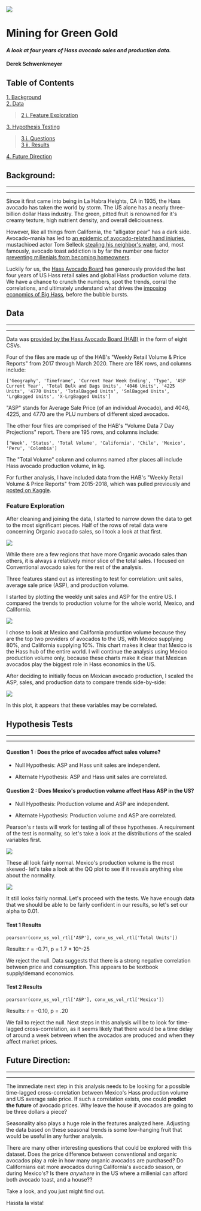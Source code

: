 <img src="images/avo_toast.jpeg" />

# Mining for Green Gold

#### ***A look at four years of Hass avocado sales and production data.***

#### Derek Schwenkmeyer

## Table of Contents
[1. Background](#background)<br> 
[2. Data](#data)
>[2 i. Feature Exploration](#feature)<br>
    
[3. Hypothesis Testing](#tests)
>[3 i. Questions](#questions)<br>
>[3 ii. Results](#results)<br>

[4. Future Direction](#future)

## Background:
<a id="background"> </a>
***
***
Since it first came into being in La Habra Heights, CA in 1935, the Hass avocado has taken the world by storm. The US alone has a nearly three-billion dollar Hass industry. The green, pitted fruit is renowned for it's creamy texture, high nutrient density, and overall deliciousness.

However, like all things from California, the "alligator pear" has a dark side. Avocado-mania has led to [an epidemic of avocado-related hand injuries](https://www.ajemjournal.com/article/S0735-6757(19)30446-2/fulltext), mustachioed actor Tom Selleck [stealing his neighbor's water](https://www.telegraph.co.uk/culture/tvandradio/11728356/How-Tom-Selleck-got-into-hot-water-over-avocados.html), and, most famously, avocado toast addiction is by far the number one factor [preventing millenials from becoming homeowners](https://www.washingtonpost.com/news/food/wp/2017/05/15/dont-mess-with-millennials-avocado-toast-the-internet-fires-back-at-a-millionaire/).

Luckily for us, the [Hass Avocado Board](https://hassavocadoboard.com/) has generously provided the last four years of US Hass retail sales and global Hass production volume data. We have a chance to crunch the numbers, spot the trends, corral the correlations, and ultimately understand what drives the [imposing economics of Big Hass](https://money.cnn.com/2017/09/09/news/economy/avocado-prices-soar/index.html), before the bubble bursts. 


## Data
<a id="Data"> </a>
***
***
Data was [provided by the Hass Avocado Board (HAB)](https://hassavocadoboard.com/) in the form of eight CSVs. 

Four of the files are made up of the HAB's "Weekly Retail Volume & Price Reports" from 2017 through March 2020. There are 18K rows, and columns include:

    ['Geography', 'Timeframe', 'Current Year Week Ending', 'Type', 'ASP Current Year', 'Total Bulk and Bags Units', '4046 Units', '4225 Units', '4770 Units', 'TotalBagged Units', 'SmlBagged Units', 'LrgBagged Units', 'X-LrgBagged Units']

"ASP" stands for Average Sale Price (of an individual Avocado), and 4046, 4225, and 4770 are the PLU numbers of different sized avocados.

The other four files are comprised of the HAB's "Volume Data 7 Day Projections" report. There are 195 rows, and columns include:

    ['Week', 'Status', 'Total Volume', 'California', 'Chile', 'Mexico', 'Peru', 'Colombia']
    
The "Total Volume" column and columns named after places all include Hass avocado production volume, in kg.

For further analysis, I have included data from the HAB's "Weekly Retail Volume & Price Reports" from 2015-2018, which was pulled previously and [posted on Kaggle](https://www.kaggle.com/neuromusic/avocado-prices).

### Feature Exploration
<a id="feature"> </a>

After cleaning and joining the data, I started to narrow down the data to get to the most significant pieces. Half of the rows of retail data were concerning Organic avocado sales, so I took a look at that first.

<img src="images/org_by_region_bar.png">

While there are a few regions that have more Organic avocado sales than others, it is always a relatively minor slice of the total sales. I focused on Conventional avocado sales for the rest of the analysis.

Three features stand out as interesting to test for correlation: unit sales, average sale price (ASP), and production volume.

I started by plotting the weekly unit sales and ASP for the entire US. I compared the trends to production volume for the whole world, Mexico, and California.

<img src="images/asp_unitssold_vol.png">

I chose to look at Mexico and California production volume because they are the top two providers of avocados to the US, with Mexico supplying 80%, and California supplying 10%. This chart makes it clear that Mexico is the Hass hub of the entire world. I will continue the analysis using Mexico production volume only, because these charts make it clear that Mexican avocados play the biggest role in Hass economics in the US.

After deciding to initially focus on Mexican avocado production, I scaled the ASP, sales, and production data to compare trends side-by-side:

<img src="images/scaled_asp_unitssold_mexicovol.png">

In this plot, it appears that these variables may be correlated.

## Hypothesis Tests
<a id="tests"> </a>
***
***

#### Question 1 : Does the price of avocados affect sales volume?
<a id="questions"> </a>

+ Null Hypothesis: ASP and Hass unit sales are independent.

+ Alternate Hypothesis: ASP and Hass unit sales are correlated.

#### Question 2 : Does Mexico's production volume affect Hass ASP in the US?

+ Null Hypothesis: Production volume and ASP are independent.

+ Alternate Hypothesis: Production volume and ASP are correlated.

Pearson's r tests will work for testing all of these hypotheses. A requirement of the test is normality, so let's take a look at the distributions of the scaled variables first.

<img src="images/density_plot.png">

These all look fairly normal. Mexico's production volume is the most skewed- let's take a look at the QQ plot to see if it reveals anything else about the normality.

<img src="images/qqplot_mexico.png">

It still looks fairly normal. Let's proceed with the tests. We have enough data that we should be able to be fairly confident in our results, so let's set our alpha to 0.01.

#### Test 1 Results

    pearsonr(conv_us_vol_rtl['ASP'], conv_us_vol_rtl['Total Units'])
   
Results: r = -0.71, p = 1.7 * 10^-25

We reject the null. Data suggests that there is a strong negative correlation between price and consumption. This appears to be textbook supply/demand economics.

#### Test 2 Results
<a id="results"> </a>

    pearsonr(conv_us_vol_rtl['ASP'], conv_us_vol_rtl['Mexico'])
    
Results: r = -0.10, p = .20

We fail to reject the null. Next steps in this analysis will be to look for time-lagged cross-correlation, as it seems likely that there would be a time delay of around a week between when the avocados are produced and when they affect market prices.


## Future Direction:
<a id="future"> </a>
***
***
The immediate next step in this analysis needs to be looking for a possible time-lagged cross-correlation between Mexico's Hass production volume and US average sale price. If such a correlation exists, one could ****predict the future**** of avocado prices. Why leave the house if avocados are going to be three dollars a piece?

Seasonality also plays a huge role in the features analyzed here. Adjusting the data based on these seasonal trends is some low-hanging fruit that would be useful in any further analysis.

There are many other interesting questions that could be explored with this dataset. Does the price difference between conventional and organic avocados play a role in how many organic avocados are purchased? Do Californians eat more avocados during California's avocado season, or during Mexico's? Is there *anywhere* in the US where a millenial can afford both avocado toast, and a house??

Take a look, and you just might find out.

Hassta la vista!